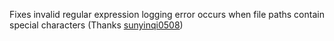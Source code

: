  Fixes invalid regular expression logging error occurs when file paths contain special characters (Thanks [sunyinqi0508](https://github.com/sunyinqi0508))
